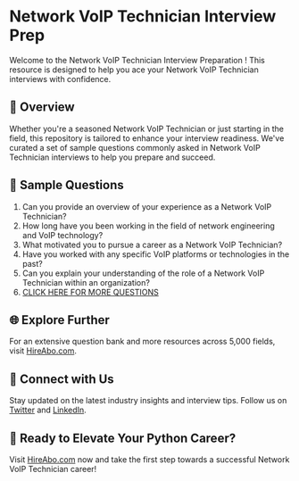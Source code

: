 # Network VoIP Technician Interview Prep

Welcome to the Network VoIP Technician Interview Preparation ! This resource is designed to help you ace your Network VoIP Technician interviews with confidence.

## 🚀 Overview

Whether you're a seasoned Network VoIP Technician or just starting in the field, this repository is tailored to enhance your interview readiness. We've curated a set of sample questions commonly asked in Network VoIP Technician interviews to help you prepare and succeed.

## 📝 Sample Questions

1. Can you provide an overview of your experience as a Network VoIP Technician?
2. How long have you been working in the field of network engineering and VoIP technology?
3. What motivated you to pursue a career as a Network VoIP Technician?
4. Have you worked with any specific VoIP platforms or technologies in the past?
5. Can you explain your understanding of the role of a Network VoIP Technician within an organization?
6. [CLICK HERE FOR MORE QUESTIONS](https://hireabo.com/job/0_1_36/Network%20VoIP%20Technician)

## 🌐 Explore Further

For an extensive question bank and more resources across 5,000 fields, visit [HireAbo.com](https://www.hireabo.com).

## 📱 Connect with Us

Stay updated on the latest industry insights and interview tips. Follow us on [Twitter](https://twitter.com/hireabo) and [LinkedIn](https://www.linkedin.com/in/hire-abo-3609972a8/).

## 🚀 Ready to Elevate Your Python Career?

Visit [HireAbo.com](https://www.hireabo.com) now and take the first step towards a successful Network VoIP Technician career!